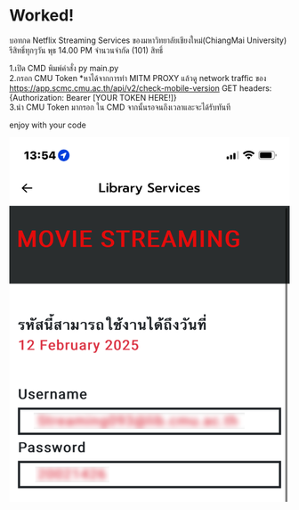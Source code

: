 # Worked!
บอทกด Netflix Streaming Services ของมหาวิทยาลัยเชียงใหม่(ChiangMai University)
รีสิทธิ์ทุกๆวัน พุธ 14.00 PM จำนวนจำกัด (101) สิทธิ์ <br/>

1.เปิด CMD พิมพ์คำสั่ง py main.py<br/>
2.กรอก CMU Token *หาได้จากการทำ MITM PROXY แล้วดู network traffic ของ https://app.scmc.cmu.ac.th/api/v2/check-mobile-version GET headers: {Authorization: Bearer [YOUR TOKEN HERE!]}<br/>
3.นำ CMU Token มากรอก ใน CMD จากนั้นรอจนถึงเวลาและจะได้รับทันที<br/>

enjoy with your code

![App Screenshot](IMG_1334.png)
